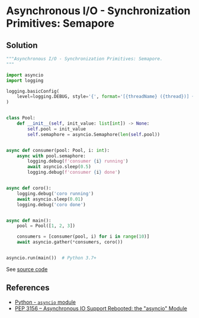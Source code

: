 # Asynchronous I/O - Synchronization Primitives: Semapore

## Solution

```python
"""Asynchronous I/O - Synchronization Primitives: Semapore.
"""

import asyncio
import logging

logging.basicConfig(
    level=logging.DEBUG, style='{', format='[{threadName} ({thread})] {message}'
)


class Pool:
    def __init__(self, init_value: list[int]) -> None:
        self.pool = init_value
        self.semaphore = asyncio.Semaphore(len(self.pool))


async def consumer(pool: Pool, i: int):
    async with pool.semaphore:
        logging.debug(f'consumer {i} running')
        await asyncio.sleep(0.5)
        logging.debug(f'consumer {i} done')


async def coro():
    logging.debug('coro running')
    await asyncio.sleep(0.01)
    logging.debug('coro done')


async def main():
    pool = Pool([1, 2, 3])

    consumers = [consumer(pool, i) for i in range(10)]
    await asyncio.gather(*consumers, coro())


asyncio.run(main())  # Python 3.7+
```

See [source code](https://github.com/leven-cn/python-cookbook/blob/main/examples/core/asyncio_synchronization_semapore.py)

## References

- [Python - `asyncio` module](https://docs.python.org/3/library/asyncio.html)
- [PEP 3156 – Asynchronous IO Support Rebooted: the "asyncio" Module](https://peps.python.org/pep-3156/)
